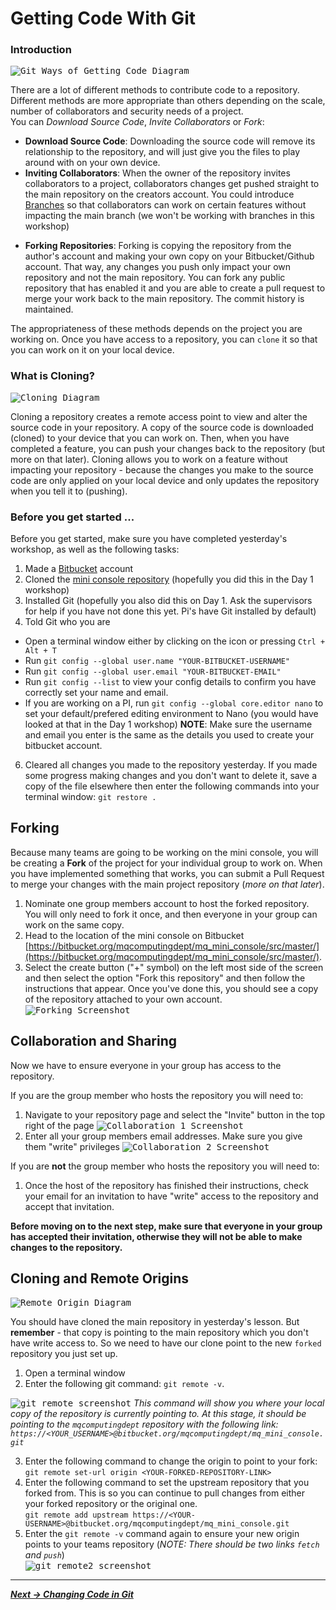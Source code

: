 # Getting Code With Git

### Introduction
<kbd>![Git Ways of Getting Code Diagram](diagrams/getting-code.png)</kbd>

There are a lot of different methods to contribute code to a repository. Different methods are more appropriate than others depending on the scale, number of collaborators and security needs of a project.  
You can *Download Source Code*, *Invite Collaborators* or *Fork*:

* **Download Source Code**: Downloading the source code will remove its relationship to the repository, and will just give you the files to play around with on your own device.
* **Inviting Collaborators**: When the owner of the repository invites collaborators to a project, collaborators changes get pushed straight to the main repository on the creators account. You could introduce [Branches](https://www.atlassian.com/git/tutorials/using-branches#:~:text=In%20Git%2C%20branches%20are%20a,branch%20to%20encapsulate%20your%20changes.) so that collaborators can work on certain features without impacting the main branch (we won't be working with branches in this workshop)
<!--* **Cloning Repositories**: Cloning a repository creates a remote copy of all the source code in a repository on your device. You can clone repositories thatIt is no longer associated with the main repository, and is just a series of files. You would clone a repository if you want a copy of the repository without the version history.-->
* **Forking Repositories**: Forking is copying the repository from the author's account and making your own copy on your Bitbucket/Github account. That way, any changes you push only impact your own repository and not the main repository. You can fork any public repository that has enabled it and you are able to create a pull request to merge your work back to the main repository. The commit history is maintained.

The appropriateness of these methods depends on the project you are working on. Once you have access to a repository, you can `clone` it so that you can work on it on your local device.


### What is Cloning?
<kbd>![Cloning Diagram](diagrams/cloning.jpg)</kbd>

Cloning a repository creates a remote access point to view and alter the source code in your repository. A copy of the source code is downloaded (cloned) to your device that you can work on. Then, when you have completed a feature, you can push your changes back to the repository (but more on that later). Cloning allows you to work on a feature without impacting your repository - because the changes you make to the source code are only applied on your local device and only updates the repository when you tell it to (pushing).

### Before you get started ...
Before you get started, make sure you have completed yesterday's workshop, as well as the following tasks:  

1. Made a [Bitbucket](https://bitbucket.org/) account
2. Cloned the [mini console repository](https://bitbucket.org/mqcomputingdept/mq_mini_console/src/master/) (hopefully you did this in the Day 1 workshop)
3. Installed Git (hopefully you also did this on Day 1. Ask the supervisors for help if you have not done this yet. Pi's have Git installed by default)
4. Told Git who you are  
  * Open a terminal window either by clicking on the icon or pressing `Ctrl + Alt + T`
  * Run `git config --global user.name "YOUR-BITBUCKET-USERNAME"`
  * Run `git config --global user.email "YOUR-BITBUCKET-EMAIL"`
  * Run `git config --list` to view your config details to confirm you have correctly set your name and email.
  * If you are working on a PI, run `git config --global core.editor nano` to set your default/prefered editing environment to Nano (you would have looked at that in the Day 1 workshop)
  **NOTE**: Make sure the username and email you enter is the same as the details you used to create your bitbucket account.
 
6. Cleared all changes you made to the repository yesterday. If you made some progress making changes and you don't want to delete it, save a copy of the file elsewhere then enter the following commands into your terminal window: `git restore .`

## Forking

Because many teams are going to be working on the mini console, you will be creating a **Fork** of the project for your individual group to work on. When you have implemented something that works, you can submit a Pull Request to merge your changes with the main project repository (*more on that later*).

1. Nominate one group members account to host the forked repository. You will only need to fork it once, and then everyone in your group can work on the same copy.
2. Head to the location of the mini console on Bitbucket [https://bitbucket.org/mqcomputingdept/mq_mini_console/src/master/](https://bitbucket.org/mqcomputingdept/mq_mini_console/src/master/).
3. Select the create button ("+" symbol) on the left most side of the screen and then select the option "Fork this repository" and then follow the instructions that appear. Once you've done this, you should see a copy of the repository attached to your own account.
<kbd>![Forking Screenshot](screenshots/forking.png)</kbd>


## Collaboration and Sharing
Now we have to ensure everyone in your group has access to the repository.

If you are the group member who hosts the repository you will need to:

1. Navigate to your repository page and select the "Invite" button in the top right of the page
<kbd>![Collaboration 1 Screenshot](screenshots/collab-1.png)</kbd>
2. Enter all your group members email addresses. Make sure you give them "write" privileges
<kbd>![Collaboration 2 Screenshot](screenshots/collab-2.png)</kbd> 

If you are **not** the group member who hosts the repository you will need to:

1. Once the host of the repository has finished their instructions, check your email for an invitation to have "write" access to the repository and accept that invitation.

**Before moving on to the next step, make sure that everyone in your group has accepted their invitation, otherwise they will not be able to make changes to the repository.**

## Cloning and Remote Origins

<kbd>![Remote Origin Diagram](diagrams/remote-origins.jpg)</kbd>

You should have cloned the main repository in yesterday's lesson. But **remember** - that copy is pointing to the main repository which you don't have write access to. So we need to have our clone point to the new `forked` repository you just set up.

1. Open a terminal window
2. Enter the following git command: `git remote -v`.

 <kbd>![git remote screenshot](screenshots/clone-1.png)</kbd>
 *This command will show you where your local copy of the repository is currently pointing to. At this stage, it should be pointing to the `mqcomputingdept` repository with the following link: `https://<YOUR_USERNAME>@bitbucket.org/mqcomputingdept/mq_mini_console.git`*

3. Enter the following command to change the origin to point to your fork:  
  `git remote set-url origin <YOUR-FORKED-REPOSITORY-LINK>`
4. Enter the following command to set the upstream repository that you forked from. This is so you can continue to pull changes from either your forked repository or the original one.  
`git remote add upstream https://<YOUR-USERNAME>@bitbucket.org/mqcomputingdept/mq_mini_console.git`
5. Enter the `git remote -v` command again to ensure your new origin points to your teams repository (*NOTE: There should be two links `fetch` and `push`*)  
<kbd>![git remote2 screenshot](screenshots/clone-2.png)</kbd>

***
***[Next -> Changing Code in Git](changingcode.md)***

